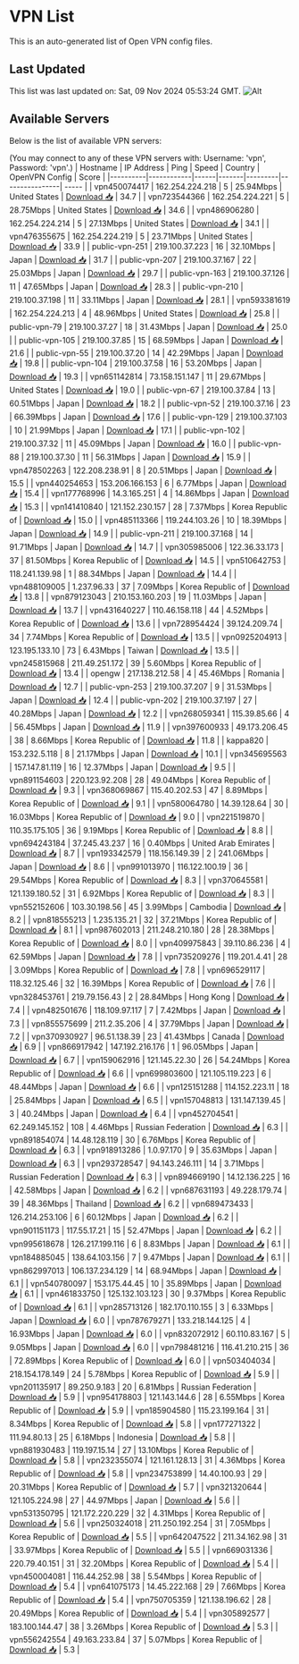 # VPN List

This is an auto-generated list of Open VPN config files.

## Last Updated

This list was last updated on: Sat, 09 Nov 2024 05:53:24 GMT.
![Alt](https://repobeats.axiom.co/api/embed/186b98318ef1479477931607c1ad7d823f12451f.svg "Repobeats analytics image")

## Available Servers

Below is the list of available VPN servers:

(You may connect to any of these VPN servers with: Username: 'vpn', Password: 'vpn'.)
| Hostname | IP Address | Ping | Speed | Country | OpenVPN Config | Score |
|----------|------------|------|-------|---------|----------------| ----- |
| vpn450074417 | 162.254.224.218 | 5 | 25.94Mbps | United States | [Download 📥](./configs/server_0_US.ovpn) | 34.7 |
| vpn723544366 | 162.254.224.221 | 5 | 28.75Mbps | United States | [Download 📥](./configs/server_1_US.ovpn) | 34.6 |
| vpn486906280 | 162.254.224.214 | 5 | 27.13Mbps | United States | [Download 📥](./configs/server_2_US.ovpn) | 34.1 |
| vpn476355675 | 162.254.224.219 | 5 | 23.71Mbps | United States | [Download 📥](./configs/server_3_US.ovpn) | 33.9 |
| public-vpn-251 | 219.100.37.223 | 16 | 32.10Mbps | Japan | [Download 📥](./configs/server_4_JP.ovpn) | 31.7 |
| public-vpn-207 | 219.100.37.167 | 22 | 25.03Mbps | Japan | [Download 📥](./configs/server_5_JP.ovpn) | 29.7 |
| public-vpn-163 | 219.100.37.126 | 11 | 47.65Mbps | Japan | [Download 📥](./configs/server_6_JP.ovpn) | 28.3 |
| public-vpn-210 | 219.100.37.198 | 11 | 33.11Mbps | Japan | [Download 📥](./configs/server_7_JP.ovpn) | 28.1 |
| vpn593381619 | 162.254.224.213 | 4 | 48.96Mbps | United States | [Download 📥](./configs/server_8_US.ovpn) | 25.8 |
| public-vpn-79 | 219.100.37.27 | 18 | 31.43Mbps | Japan | [Download 📥](./configs/server_9_JP.ovpn) | 25.0 |
| public-vpn-105 | 219.100.37.85 | 15 | 68.59Mbps | Japan | [Download 📥](./configs/server_10_JP.ovpn) | 21.6 |
| public-vpn-55 | 219.100.37.20 | 14 | 42.29Mbps | Japan | [Download 📥](./configs/server_11_JP.ovpn) | 19.8 |
| public-vpn-104 | 219.100.37.58 | 16 | 53.20Mbps | Japan | [Download 📥](./configs/server_12_JP.ovpn) | 19.3 |
| vpn651142814 | 73.158.151.147 | 11 | 29.67Mbps | United States | [Download 📥](./configs/server_13_US.ovpn) | 19.0 |
| public-vpn-67 | 219.100.37.84 | 13 | 60.51Mbps | Japan | [Download 📥](./configs/server_14_JP.ovpn) | 18.2 |
| public-vpn-52 | 219.100.37.16 | 23 | 66.39Mbps | Japan | [Download 📥](./configs/server_15_JP.ovpn) | 17.6 |
| public-vpn-129 | 219.100.37.103 | 10 | 21.99Mbps | Japan | [Download 📥](./configs/server_16_JP.ovpn) | 17.1 |
| public-vpn-102 | 219.100.37.32 | 11 | 45.09Mbps | Japan | [Download 📥](./configs/server_17_JP.ovpn) | 16.0 |
| public-vpn-88 | 219.100.37.30 | 11 | 56.31Mbps | Japan | [Download 📥](./configs/server_18_JP.ovpn) | 15.9 |
| vpn478502263 | 122.208.238.91 | 8 | 20.51Mbps | Japan | [Download 📥](./configs/server_19_JP.ovpn) | 15.5 |
| vpn440254653 | 153.206.166.153 | 6 | 6.77Mbps | Japan | [Download 📥](./configs/server_20_JP.ovpn) | 15.4 |
| vpn177768996 | 14.3.165.251 | 4 | 14.86Mbps | Japan | [Download 📥](./configs/server_21_JP.ovpn) | 15.3 |
| vpn141410840 | 121.152.230.157 | 28 | 7.37Mbps | Korea Republic of | [Download 📥](./configs/server_22_KR.ovpn) | 15.0 |
| vpn485113366 | 119.244.103.26 | 10 | 18.39Mbps | Japan | [Download 📥](./configs/server_23_JP.ovpn) | 14.9 |
| public-vpn-211 | 219.100.37.168 | 14 | 91.71Mbps | Japan | [Download 📥](./configs/server_24_JP.ovpn) | 14.7 |
| vpn305985006 | 122.36.33.173 | 37 | 81.50Mbps | Korea Republic of | [Download 📥](./configs/server_25_KR.ovpn) | 14.5 |
| vpn510642753 | 118.241.139.98 | 1 | 88.34Mbps | Japan | [Download 📥](./configs/server_26_JP.ovpn) | 14.4 |
| vpn488109005 | 1.237.96.33 | 37 | 7.09Mbps | Korea Republic of | [Download 📥](./configs/server_27_KR.ovpn) | 13.8 |
| vpn879123043 | 210.153.160.203 | 19 | 11.03Mbps | Japan | [Download 📥](./configs/server_28_JP.ovpn) | 13.7 |
| vpn431640227 | 110.46.158.118 | 44 | 4.52Mbps | Korea Republic of | [Download 📥](./configs/server_29_KR.ovpn) | 13.6 |
| vpn728954424 | 39.124.209.74 | 34 | 7.74Mbps | Korea Republic of | [Download 📥](./configs/server_30_KR.ovpn) | 13.5 |
| vpn0925204913 | 123.195.133.10 | 73 | 6.43Mbps | Taiwan | [Download 📥](./configs/server_31_TW.ovpn) | 13.5 |
| vpn245815968 | 211.49.251.172 | 39 | 5.60Mbps | Korea Republic of | [Download 📥](./configs/server_32_KR.ovpn) | 13.4 |
| opengw | 217.138.212.58 | 4 | 45.46Mbps | Romania | [Download 📥](./configs/server_33_RO.ovpn) | 12.7 |
| public-vpn-253 | 219.100.37.207 | 9 | 31.53Mbps | Japan | [Download 📥](./configs/server_34_JP.ovpn) | 12.4 |
| public-vpn-202 | 219.100.37.197 | 27 | 40.28Mbps | Japan | [Download 📥](./configs/server_35_JP.ovpn) | 12.2 |
| vpn268059341 | 115.39.85.66 | 4 | 56.45Mbps | Japan | [Download 📥](./configs/server_36_JP.ovpn) | 11.9 |
| vpn397600933 | 49.173.206.45 | 38 | 8.66Mbps | Korea Republic of | [Download 📥](./configs/server_37_KR.ovpn) | 11.8 |
| kappa820 | 153.232.5.118 | 8 | 21.17Mbps | Japan | [Download 📥](./configs/server_38_JP.ovpn) | 10.1 |
| vpn345695563 | 157.147.81.119 | 16 | 12.37Mbps | Japan | [Download 📥](./configs/server_39_JP.ovpn) | 9.5 |
| vpn891154603 | 220.123.92.208 | 28 | 49.04Mbps | Korea Republic of | [Download 📥](./configs/server_40_KR.ovpn) | 9.3 |
| vpn368069867 | 115.40.202.53 | 47 | 8.89Mbps | Korea Republic of | [Download 📥](./configs/server_41_KR.ovpn) | 9.1 |
| vpn580064780 | 14.39.128.64 | 30 | 16.03Mbps | Korea Republic of | [Download 📥](./configs/server_42_KR.ovpn) | 9.0 |
| vpn221519870 | 110.35.175.105 | 36 | 9.19Mbps | Korea Republic of | [Download 📥](./configs/server_43_KR.ovpn) | 8.8 |
| vpn694243184 | 37.245.43.237 | 16 | 0.40Mbps | United Arab Emirates | [Download 📥](./configs/server_44_AE.ovpn) | 8.7 |
| vpn193342579 | 118.156.149.39 | 2 | 241.06Mbps | Japan | [Download 📥](./configs/server_45_JP.ovpn) | 8.6 |
| vpn991013970 | 116.122.100.19 | 36 | 29.54Mbps | Korea Republic of | [Download 📥](./configs/server_46_KR.ovpn) | 8.3 |
| vpn370645581 | 121.139.180.52 | 31 | 6.92Mbps | Korea Republic of | [Download 📥](./configs/server_47_KR.ovpn) | 8.3 |
| vpn552152606 | 103.30.198.56 | 45 | 3.99Mbps | Cambodia | [Download 📥](./configs/server_48_KH.ovpn) | 8.2 |
| vpn818555213 | 1.235.135.21 | 32 | 37.21Mbps | Korea Republic of | [Download 📥](./configs/server_49_KR.ovpn) | 8.1 |
| vpn987602013 | 211.248.210.180 | 28 | 28.38Mbps | Korea Republic of | [Download 📥](./configs/server_50_KR.ovpn) | 8.0 |
| vpn409975843 | 39.110.86.236 | 4 | 62.59Mbps | Japan | [Download 📥](./configs/server_51_JP.ovpn) | 7.8 |
| vpn735209276 | 119.201.4.41 | 28 | 3.09Mbps | Korea Republic of | [Download 📥](./configs/server_52_KR.ovpn) | 7.8 |
| vpn696529117 | 118.32.125.46 | 32 | 16.39Mbps | Korea Republic of | [Download 📥](./configs/server_53_KR.ovpn) | 7.6 |
| vpn328453761 | 219.79.156.43 | 2 | 28.84Mbps | Hong Kong | [Download 📥](./configs/server_54_HK.ovpn) | 7.4 |
| vpn482501676 | 118.109.97.117 | 7 | 7.42Mbps | Japan | [Download 📥](./configs/server_55_JP.ovpn) | 7.3 |
| vpn855575699 | 211.2.35.206 | 4 | 37.79Mbps | Japan | [Download 📥](./configs/server_56_JP.ovpn) | 7.2 |
| vpn370930927 | 96.51.138.39 | 23 | 41.43Mbps | Canada | [Download 📥](./configs/server_57_CA.ovpn) | 6.9 |
| vpn866917942 | 147.192.216.176 | 1 | 96.05Mbps | Japan | [Download 📥](./configs/server_58_JP.ovpn) | 6.7 |
| vpn159062916 | 121.145.22.30 | 26 | 54.24Mbps | Korea Republic of | [Download 📥](./configs/server_59_KR.ovpn) | 6.6 |
| vpn699803600 | 121.105.119.223 | 6 | 48.44Mbps | Japan | [Download 📥](./configs/server_60_JP.ovpn) | 6.6 |
| vpn125151288 | 114.152.223.11 | 18 | 25.84Mbps | Japan | [Download 📥](./configs/server_61_JP.ovpn) | 6.5 |
| vpn157048813 | 131.147.139.45 | 3 | 40.24Mbps | Japan | [Download 📥](./configs/server_62_JP.ovpn) | 6.4 |
| vpn452704541 | 62.249.145.152 | 108 | 4.46Mbps | Russian Federation | [Download 📥](./configs/server_63_RU.ovpn) | 6.3 |
| vpn891854074 | 14.48.128.119 | 30 | 6.76Mbps | Korea Republic of | [Download 📥](./configs/server_64_KR.ovpn) | 6.3 |
| vpn918913286 | 1.0.97.170 | 9 | 35.63Mbps | Japan | [Download 📥](./configs/server_65_JP.ovpn) | 6.3 |
| vpn293728547 | 94.143.246.111 | 14 | 3.71Mbps | Russian Federation | [Download 📥](./configs/server_66_RU.ovpn) | 6.3 |
| vpn894669190 | 14.12.136.225 | 16 | 42.58Mbps | Japan | [Download 📥](./configs/server_67_JP.ovpn) | 6.2 |
| vpn687631193 | 49.228.179.74 | 39 | 48.36Mbps | Thailand | [Download 📥](./configs/server_68_TH.ovpn) | 6.2 |
| vpn689473433 | 126.214.253.106 | 6 | 60.12Mbps | Japan | [Download 📥](./configs/server_69_JP.ovpn) | 6.2 |
| vpn901151173 | 117.55.17.21 | 15 | 52.47Mbps | Japan | [Download 📥](./configs/server_70_JP.ovpn) | 6.2 |
| vpn995618678 | 126.217.199.116 | 6 | 8.83Mbps | Japan | [Download 📥](./configs/server_71_JP.ovpn) | 6.1 |
| vpn184885045 | 138.64.103.156 | 7 | 9.47Mbps | Japan | [Download 📥](./configs/server_72_JP.ovpn) | 6.1 |
| vpn862997013 | 106.137.234.129 | 14 | 68.94Mbps | Japan | [Download 📥](./configs/server_73_JP.ovpn) | 6.1 |
| vpn540780097 | 153.175.44.45 | 10 | 35.89Mbps | Japan | [Download 📥](./configs/server_74_JP.ovpn) | 6.1 |
| vpn461833750 | 125.132.103.123 | 30 | 9.37Mbps | Korea Republic of | [Download 📥](./configs/server_75_KR.ovpn) | 6.1 |
| vpn285713126 | 182.170.110.155 | 3 | 6.33Mbps | Japan | [Download 📥](./configs/server_76_JP.ovpn) | 6.0 |
| vpn787679271 | 133.218.144.125 | 4 | 16.93Mbps | Japan | [Download 📥](./configs/server_77_JP.ovpn) | 6.0 |
| vpn832072912 | 60.110.83.167 | 5 | 9.05Mbps | Japan | [Download 📥](./configs/server_78_JP.ovpn) | 6.0 |
| vpn798481216 | 116.41.210.215 | 36 | 72.89Mbps | Korea Republic of | [Download 📥](./configs/server_79_KR.ovpn) | 6.0 |
| vpn503404034 | 218.154.178.149 | 24 | 5.78Mbps | Korea Republic of | [Download 📥](./configs/server_80_KR.ovpn) | 5.9 |
| vpn201135917 | 89.250.9.183 | 20 | 6.81Mbps | Russian Federation | [Download 📥](./configs/server_81_RU.ovpn) | 5.9 |
| vpn954178803 | 121.143.144.6 | 28 | 6.55Mbps | Korea Republic of | [Download 📥](./configs/server_82_KR.ovpn) | 5.9 |
| vpn185904580 | 115.23.199.164 | 31 | 8.34Mbps | Korea Republic of | [Download 📥](./configs/server_83_KR.ovpn) | 5.8 |
| vpn177271322 | 111.94.80.13 | 25 | 6.18Mbps | Indonesia | [Download 📥](./configs/server_84_ID.ovpn) | 5.8 |
| vpn881930483 | 119.197.15.14 | 27 | 13.10Mbps | Korea Republic of | [Download 📥](./configs/server_85_KR.ovpn) | 5.8 |
| vpn232355074 | 121.161.128.13 | 31 | 4.36Mbps | Korea Republic of | [Download 📥](./configs/server_86_KR.ovpn) | 5.8 |
| vpn234753899 | 14.40.100.93 | 29 | 20.31Mbps | Korea Republic of | [Download 📥](./configs/server_87_KR.ovpn) | 5.7 |
| vpn321320644 | 121.105.224.98 | 27 | 44.97Mbps | Japan | [Download 📥](./configs/server_88_JP.ovpn) | 5.6 |
| vpn531350795 | 121.172.220.229 | 32 | 4.31Mbps | Korea Republic of | [Download 📥](./configs/server_89_KR.ovpn) | 5.6 |
| vpn250324018 | 211.250.192.254 | 31 | 7.05Mbps | Korea Republic of | [Download 📥](./configs/server_90_KR.ovpn) | 5.5 |
| vpn642047522 | 211.34.162.98 | 31 | 33.97Mbps | Korea Republic of | [Download 📥](./configs/server_91_KR.ovpn) | 5.5 |
| vpn669031336 | 220.79.40.151 | 31 | 32.20Mbps | Korea Republic of | [Download 📥](./configs/server_92_KR.ovpn) | 5.4 |
| vpn450004081 | 116.44.252.98 | 38 | 5.54Mbps | Korea Republic of | [Download 📥](./configs/server_93_KR.ovpn) | 5.4 |
| vpn641075173 | 14.45.222.168 | 29 | 7.66Mbps | Korea Republic of | [Download 📥](./configs/server_94_KR.ovpn) | 5.4 |
| vpn750705359 | 121.138.196.62 | 28 | 20.49Mbps | Korea Republic of | [Download 📥](./configs/server_95_KR.ovpn) | 5.4 |
| vpn305892577 | 183.100.144.47 | 38 | 3.26Mbps | Korea Republic of | [Download 📥](./configs/server_96_KR.ovpn) | 5.3 |
| vpn556242554 | 49.163.233.84 | 37 | 5.07Mbps | Korea Republic of | [Download 📥](./configs/server_97_KR.ovpn) | 5.3 |
